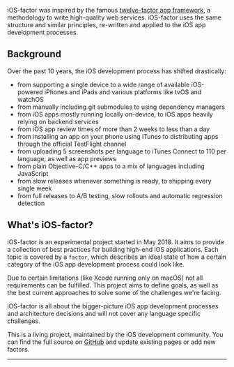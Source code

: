 iOS-factor was inspired by the famous [twelve-factor app framework](https://www.12factor.net/), a methodology to write high-quality web services. iOS-factor uses the same structure and similar principles, re-written and applied to the iOS app development processes.

## Background

Over the past 10 years, the iOS development process has shifted drastically:

- from supporting a single device to a wide range of available iOS-powered iPhones and iPads and various platforms like tvOS and watchOS
- from manually including git submodules to using dependency managers
- from iOS apps mostly running locally on-device, to iOS apps heavily relying on backend services
- from iOS app review times of more than 2 weeks to less than a day
- from installing an app on your phone using iTunes to distributing apps through the official TestFlight channel
- from uploading 5 screenshots per language to iTunes Connect to 110 per language, as well as app previews
- from plain Objective-C/C++ apps to a mix of languages including JavaScript
- from slow releases whenever something is ready, to shipping every single week
- from full releases to A/B testing, slow rollouts and automatic regression detection

## What's iOS-factor?

iOS-factor is an experimental project started in May 2018. It aims to provide a collection of best practices for building high-end iOS applications. Each topic is covered by a `factor`, which describes an ideal state of how a certain category of the iOS app development process could look like.

Due to certain limitations (like Xcode running only on macOS) not all requirements can be fulfilled. This project aims to define goals, as well as the best current approaches to solve some of the challenges we're facing.

iOS-factor is all about the bigger-picture iOS app development processes and architecture decisions and will not cover any language specific challenges.

This is a living project, maintained by the iOS development community. You can find the full source on [GitHub](https://github.com/ios-factor/ios-factor.com) and update existing pages or add new factors.

-----
